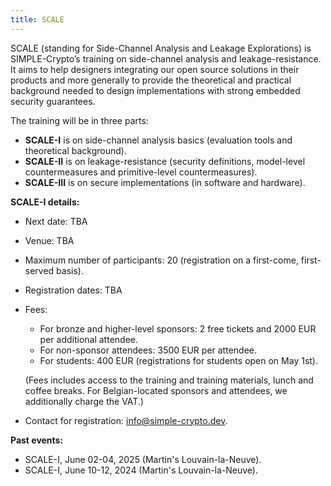 ```yaml
---
title: SCALE
---
```


SCALE (standing for Side-Channel Analysis and Leakage Explorations) is
SIMPLE-Crypto’s training on side-channel analysis and leakage-resistance.  It
aims to help designers integrating our open source solutions in their products
and more generally to provide the theoretical and practical background needed
to design implementations with strong embedded security guarantees.

The training will be in three parts:

* **SCALE-I** is on side-channel analysis basics (evaluation tools and theoretical background).
* **SCALE-II** is on leakage-resistance (security definitions, model-level countermeasures and primitive-level countermeasures).
* **SCALE-III** is on secure implementations (in software and hardware).

<!--
**Next event:** June 2-4, 2025.
-->

**SCALE-I details:**

* Next date: TBA
* Venue: TBA
* Maximum number of participants: 20 (registration on a first-come, first-served basis).
* Registration dates: TBA
* Fees:
    - For bronze and higher-level sponsors: 2 free tickets and 2000 EUR per additional attendee.
    - For non-sponsor attendees: 3500 EUR per attendee.
    - For students: 400 EUR (registrations for students open on May 1st).

    (Fees includes access to the training and training materials, lunch and
    coffee breaks. For Belgian-located sponsors and attendees, we additionally
    charge the VAT.)
* Contact for registration: [info@simple-crypto.dev](mailto:info@simple-crypto.dev).

**Past events:**
- SCALE-I, June 02-04, 2025 (Martin's Louvain-la-Neuve).
- SCALE-I, June 10-12, 2024 (Martin's Louvain-la-Neuve).
